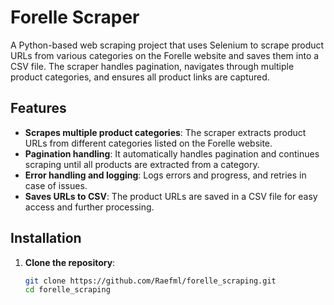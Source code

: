 # Forelle Scraper

A Python-based web scraping project that uses Selenium to scrape product URLs from various categories on the Forelle website and saves them into a CSV file. The scraper handles pagination, navigates through multiple product categories, and ensures all product links are captured.

## Features

- **Scrapes multiple product categories**: The scraper extracts product URLs from different categories listed on the Forelle website.
- **Pagination handling**: It automatically handles pagination and continues scraping until all products are extracted from a category.
- **Error handling and logging**: Logs errors and progress, and retries in case of issues.
- **Saves URLs to CSV**: The product URLs are saved in a CSV file for easy access and further processing.

## Installation

1. **Clone the repository**:

   ```bash
   git clone https://github.com/Raefml/forelle_scraping.git
   cd forelle_scraping
